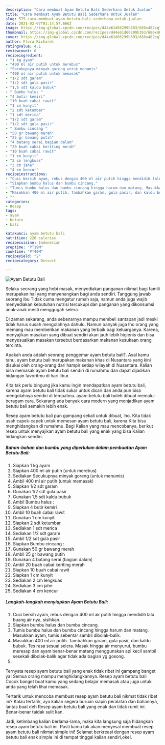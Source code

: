 ```yaml
---
description: "Cara membuat Ayam Betutu Bali Sederhana Untuk Jualan"
title: "Cara membuat Ayam Betutu Bali Sederhana Untuk Jualan"
slug: 575-cara-membuat-ayam-betutu-bali-sederhana-untuk-jualan
date: 2021-02-07T01:14:57.666Z
image: https://img-global.cpcdn.com/recipes/d44e61d66299b393/680x482cq70/ayam-betutu-bali-foto-resep-utama.jpg
thumbnail: https://img-global.cpcdn.com/recipes/d44e61d66299b393/680x482cq70/ayam-betutu-bali-foto-resep-utama.jpg
cover: https://img-global.cpcdn.com/recipes/d44e61d66299b393/680x482cq70/ayam-betutu-bali-foto-resep-utama.jpg
author: Flora Richards
ratingvalue: 4.1
reviewcount: 8
recipeingredient:
- "1 kg ayam"
- "400 ml air putih untuk merebus"
- "Secukupnya minyak goreng untuk menumis"
- "400 ml air putih untuk memasak"
- "1/2 sdt garam"
- "1/2 sdt gula pasir"
- "1,5 sdt kaldu bubuk"
- " Bumbu halus "
- "4 butir kemiri"
- "10 buah cabai rawit"
- "1 cm kunyit"
- "2 sdt ketumbar"
- "1 sdt merica"
- "1/2 sdt garam"
- "1/2 sdt gula pasir"
- " Bumbu cincang "
- "50 gr bawang merah"
- "25 gr bawang putih"
- "4 batang serai bagian dalam"
- "20 buah cabai keriting merah"
- "10 buah cabai rawit"
- "1 cm kunyit"
- "2 cm lengkuas"
- "3 cm jahe"
- "4 cm kencur"
recipeinstructions:
- "Cuci bersih ayam, rebus dengan 400 ml air putih hingga mendidih lalu buang air nya, sisihkan."
- "Siapkan bumbu halus dan bumbu cincang."
- "Tumis bumbu halus dan bumbu cincang hingga harum dan matang. Masukkan ayam, tumis sebentar sambil dibolak-balik."
- "Masukkan 400 ml air putih. Tambahkan garam, gula pasir, dan kaldu bubuk. Tes rasa sesuai selera. Masak hingga air menyurut, bumbu meresap dan ayam benar-benar matang menggunakan api kecil sambil sesekali dibolak-balik agar tidak ada bagian yg gosong."
- ""
categories:
- Resep
tags:
- ayam
- betutu
- bali

katakunci: ayam betutu bali 
nutrition: 226 calories
recipecuisine: Indonesian
preptime: "PT19M"
cooktime: "PT40M"
recipeyield: "2"
recipecategory: Dessert

---
```



![Ayam Betutu Bali](https://img-global.cpcdn.com/recipes/d44e61d66299b393/680x482cq70/ayam-betutu-bali-foto-resep-utama.jpg)

Selaku seorang yang hobi masak, menyediakan panganan nikmat bagi famili merupakan hal yang menyenangkan bagi anda sendiri. Tanggung jawab seorang ibu Tidak cuma mengatur rumah saja, namun anda juga wajib menyediakan kebutuhan nutrisi tercukupi dan panganan yang dikonsumsi anak-anak mesti menggugah selera.

Di zaman  sekarang, anda sebenarnya mampu membeli santapan jadi meski tidak harus susah mengolahnya dahulu. Namun banyak juga lho orang yang memang mau memberikan makanan yang terbaik bagi keluarganya. Karena, menyajikan masakan yang dibuat sendiri akan jauh lebih higienis dan bisa menyesuaikan masakan tersebut berdasarkan makanan kesukaan orang tercinta. 



Apakah anda adalah seorang penggemar ayam betutu bali?. Asal kamu tahu, ayam betutu bali merupakan makanan khas di Nusantara yang kini disukai oleh orang-orang dari hampir setiap wilayah di Nusantara. Kalian bisa memasak ayam betutu bali sendiri di rumahmu dan dapat dijadikan hidangan favoritmu di hari libur.

Kita tak perlu bingung jika kamu ingin mendapatkan ayam betutu bali, karena ayam betutu bali tidak sukar untuk dicari dan anda pun bisa mengolahnya sendiri di tempatmu. ayam betutu bali boleh dibuat memalui beragam cara. Sekarang ada banyak cara modern yang menjadikan ayam betutu bali semakin lebih enak.

Resep ayam betutu bali pun gampang sekali untuk dibuat, lho. Kita tidak usah capek-capek untuk memesan ayam betutu bali, karena Kita bisa menghidangkan di rumahmu. Bagi Kalian yang mau mencobanya, berikut resep untuk menyajikan ayam betutu bali yang enak yang bisa Kalian hidangkan sendiri.

<!--inarticleads1-->

##### Bahan-bahan dan bumbu yang diperlukan dalam pembuatan Ayam Betutu Bali:

1. Siapkan 1 kg ayam
1. Siapkan 400 ml air putih (untuk merebus)
1. Sediakan Secukupnya minyak goreng (untuk menumis)
1. Ambil 400 ml air putih (untuk memasak)
1. Siapkan 1/2 sdt garam
1. Gunakan 1/2 sdt gula pasir
1. Gunakan 1,5 sdt kaldu bubuk
1. Ambil  Bumbu halus :
1. Siapkan 4 butir kemiri
1. Ambil 10 buah cabai rawit
1. Gunakan 1 cm kunyit
1. Siapkan 2 sdt ketumbar
1. Sediakan 1 sdt merica
1. Sediakan 1/2 sdt garam
1. Ambil 1/2 sdt gula pasir
1. Siapkan  Bumbu cincang :
1. Gunakan 50 gr bawang merah
1. Ambil 25 gr bawang putih
1. Gunakan 4 batang serai (bagian dalam)
1. Ambil 20 buah cabai keriting merah
1. Siapkan 10 buah cabai rawit
1. Siapkan 1 cm kunyit
1. Sediakan 2 cm lengkuas
1. Sediakan 3 cm jahe
1. Sediakan 4 cm kencur




<!--inarticleads2-->

##### Langkah-langkah menyiapkan Ayam Betutu Bali:

1. Cuci bersih ayam, rebus dengan 400 ml air putih hingga mendidih lalu buang air nya, sisihkan.
1. Siapkan bumbu halus dan bumbu cincang.
1. Tumis bumbu halus dan bumbu cincang hingga harum dan matang. Masukkan ayam, tumis sebentar sambil dibolak-balik.
1. Masukkan 400 ml air putih. Tambahkan garam, gula pasir, dan kaldu bubuk. Tes rasa sesuai selera. Masak hingga air menyurut, bumbu meresap dan ayam benar-benar matang menggunakan api kecil sambil sesekali dibolak-balik agar tidak ada bagian yg gosong.
1. 




Ternyata resep ayam betutu bali yang enak tidak ribet ini gampang banget ya! Semua orang mampu menghidangkannya. Resep ayam betutu bali Cocok banget buat kamu yang sedang belajar memasak atau juga untuk anda yang telah lihai memasak.

Tertarik untuk mencoba membuat resep ayam betutu bali nikmat tidak ribet ini? Kalau tertarik, ayo kalian segera buruan siapin peralatan dan bahannya, lantas buat deh Resep ayam betutu bali yang enak dan tidak rumit ini. Benar-benar taidak sulit kan. 

Jadi, ketimbang kalian berlama-lama, maka kita langsung saja hidangkan resep ayam betutu bali ini. Pasti kamu tak akan menyesal membuat resep ayam betutu bali nikmat simple ini! Selamat berkreasi dengan resep ayam betutu bali enak simple ini di tempat tinggal kalian sendiri,oke!.

